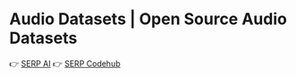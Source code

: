 # Audio Datasets | Open Source Audio Datasets

👉 [SERP AI](https://serp.ai/)
👉 [SERP Codehub](https://hub.serp.ai/)